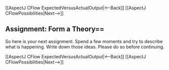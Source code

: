 [[AspectJ CFlow ExpectedVersusActualOutput|<--Back]] [[AspectJ CFlowPossibilities|Next-->]]

## Assignment: Form a Theory==
So here is your next assignment. Spend a few moments and try to describe what is happening. Write down those ideas. Please do so before continuing.

[[AspectJ CFlow ExpectedVersusActualOutput|<--Back]] [[AspectJ CFlowPossibilities|Next-->]]